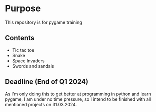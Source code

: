 # Purpose
This repository is for pygame training

## Contents
- Tic tac toe
- Snake
- Space Invaders
- Swords and sandals


## Deadline (End of Q1 2024)
As I'm only doing this to get better at programming in python and learn pygame, I am under no time pressure, so I intend to be finished with all mentioned projects on 31.03.2024. 